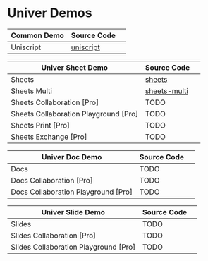 # Univer Demos


| Common Demo                           | Source Code                    |   |
|---------------------------------------|--------------------------------|---|
| Uniscript                             | [uniscript](./src/uniscript)       |   |


| Univer Sheet Demo                     | Source Code                    |   |
|---------------------------------------|--------------------------------|---|
| Sheets                                | [sheets](./src/sheets)             |   |
| Sheets Multi                          | [sheets-multi](./src/sheets-multi) |   |
| Sheets Collaboration [Pro]            | TODO                           |   |
| Sheets Collaboration Playground [Pro] | TODO                           |   |
| Sheets Print [Pro]                    | TODO                           |   |
| Sheets Exchange [Pro]                 | TODO                           |   |


| Univer Doc Demo                     | Source Code                    |   |
|---------------------------------------|--------------------------------|---|
| Docs                                  | TODO                           |   |
| Docs Collaboration [Pro]              | TODO                           |   |
| Docs Collaboration Playground [Pro]   | TODO                           |   |


| Univer Slide Demo                     | Source Code                    |   |
|---------------------------------------|--------------------------------|---|
| Slides                                | TODO                           |   |
| Slides Collaboration [Pro]            | TODO                           |   |
| Slides Collaboration Playground [Pro] | TODO                           |   |